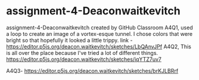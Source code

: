 # assignment-4-Deaconwaitkevitch
assignment-4-Deaconwaitkevitch created by GitHub Classroom
A4Q1, used a loop to create an image of a vortex-esque tunnel. I chose colors that were bright so that hopefully it looked a little trippy. 
link - https://editor.p5js.org/deacon.waitkevitch/sketches/LbQAnvJPf
A4Q2, This is all over the place because I've tried a lot of different things. 
https://editor.p5js.org/deacon.waitkevitch/sketches/iqYTZ7uv7

A4Q3- https://editor.p5js.org/deacon.waitkevitch/sketches/brKJLBRrf
